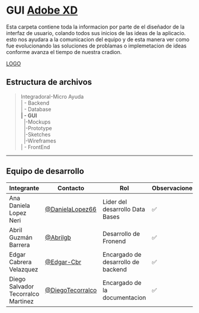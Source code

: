 # GUI  [Adobe XD](https://img.shields.io/badge/Adobe%20XD-470137?style=for-the-badge&logo=Adobe%20XD&logoColor=#FF61F6)
Esta carpeta contiene toda la informacion por parte de el diseñador de la interfaz de usuario, colando todos sus inicios de las ideas de la aplicacio. esto nos ayudara a la comunicacion del equipo y de esta manera ver como fue evolucionando las soluciones de problamas o implemetacion de ideas conforme avanza el tiempo de nuestra cradion. 

[LOGO](/FrontEnd/Assets/Logo1.png)

## Estructura de archivos 
>IntegradoraI-Micro Ayuda <br>
>| - Backend <br>
>| - Database <br>
>**| - GUI** <br>
>&nbsp;&nbsp;|-Mockups <br>
>&nbsp;&nbsp;|-Prototype  <br>
>&nbsp;&nbsp;|-Sketches <br>
>&nbsp;&nbsp;|-Wireframes <br>
>| - FrontEnd 


---
## Equipo de desarrollo
|Integrante|Contacto|Rol|Observaciones|
|----------|--------|-----------|----------|
|Ana Daniela Lopez Neri|[@DanielaLopez66](https://github.com/DanielaLopez66)| Lider del desarrollo Data Bases| ✅|
|Abril Guzmán Barrera|[@Abrilgb](https://github.com/Abrilgb)|Desarrollo de Fronend|✅|
| Edgar Cabrera Velazquez| [@Edgar-Cbr](https://github.com/Edgar-Cbr)| Encargado de desarrollo de backend|✅ |
|Diego Salvador Tecorralco Martinez| [@DiegoTecorralco](https://github.com/DiegoTecorralco)| Encargado de la documentacion|✅|





